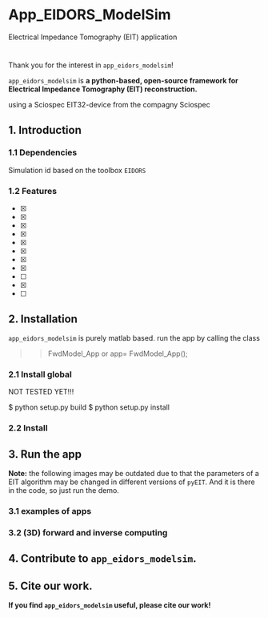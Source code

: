 # App_EIDORS_ModelSim

Electrical Impedance Tomography (EIT) application

# 

Thank you for the interest in `app_eidors_modelsim`!

`app_eidors_modelsim` is **a python-based, open-source framework for Electrical Impedance Tomography (EIT) reconstruction.**

using a Sciospec EIT32-device from the compagny Sciospec

## 1. Introduction

### 1.1 Dependencies

Simulation id based on the toolbox `EIDORS`


### 1.2 Features

 - [x] 
 - [x] 
 - [x] 
 - [x] 
 - [x] 
 - [x] 
 - [x] 
 - [x] 
 - [ ] 
 - [x] 
 - [ ] 
	
## 2. Installation

`app_eidors_modelsim` is purely matlab based.
run the app by calling the class

>> FwdModel_App
or 
>> app= FwdModel_App();


### 2.1 Install global

NOT TESTED YET!!!

$ python setup.py build
$ python setup.py install


### 2.2 Install 

## 3. Run the app



**Note:** the following images may be outdated due to that the parameters of a EIT algorithm may be changed in different versions of `pyEIT`. And it is there in the code, so just run the demo.

### 3.1 examples of apps


### 3.2 (3D) forward and inverse computing


## 4. Contribute to `app_eidors_modelsim`.



## 5. Cite our work.


**If you find `app_eidors_modelsim` useful, please cite our work!**


